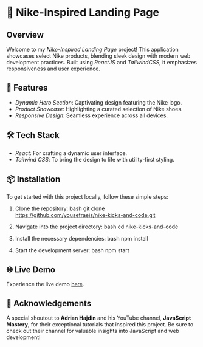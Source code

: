# 🚀 Nike-Inspired Landing Page

## Overview
Welcome to my *Nike-Inspired Landing Page* project! This application showcases select Nike products, blending sleek design with modern web development practices. Built using *ReactJS* and *TailwindCSS*, it emphasizes responsiveness and user experience.

## 🌟 Features
- *Dynamic Hero Section*: Captivating design featuring the Nike logo.
- *Product Showcase*: Highlighting a curated selection of Nike shoes.
- *Responsive Design*: Seamless experience across all devices.

## 🛠️ Tech Stack
- *React*: For crafting a dynamic user interface.
- *Tailwind CSS*: To bring the design to life with utility-first styling.

## 📦 Installation
To get started with this project locally, follow these simple steps:

1. Clone the repository:
   bash
   git clone https://github.com/yousefraeis/nike-kicks-and-code.git
   
2. Navigate into the project directory:
   bash
   cd nike-kicks-and-code
   
3. Install the necessary dependencies:
   bash
   npm install
   
4. Start the development server:
   bash
   npm start
   

## 🌐 Live Demo
Experience the live demo [here](https://nike-kicks-and-code.vercel.app).


## 🎉 Acknowledgements 
A special shoutout to **Adrian Hajdin** and his YouTube channel, **JavaScript Mastery**, for their exceptional tutorials that inspired this project. Be sure to check out their channel for valuable insights into JavaScript and web development!
